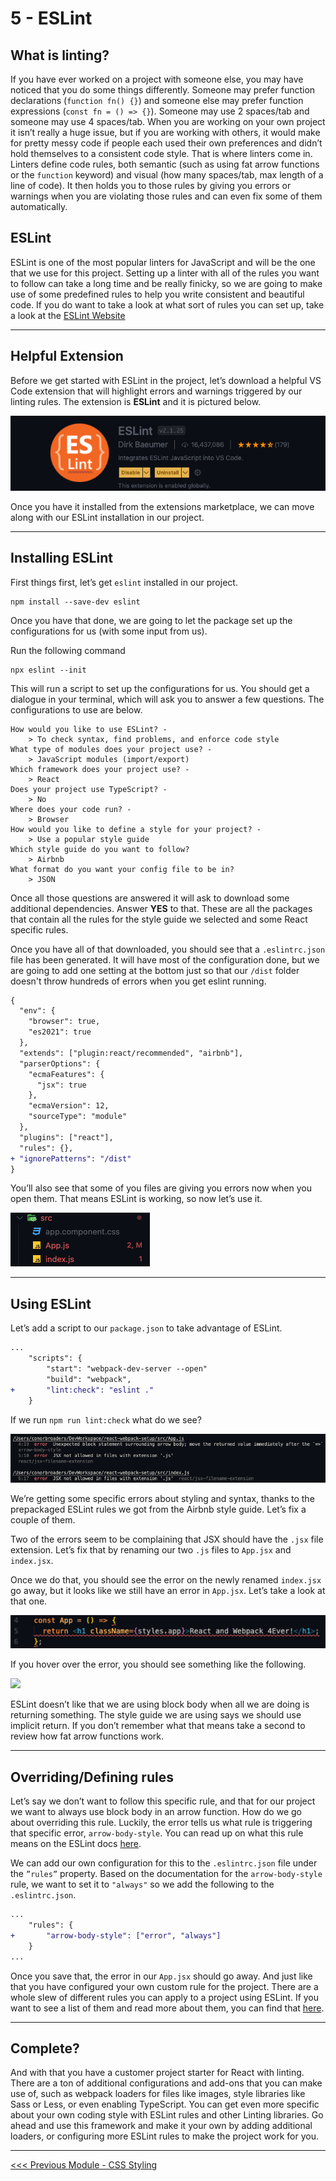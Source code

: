 # 5 - ESLint

## What is linting?

If you have ever worked on a project with someone else, you may have noticed that you do some things differently. Someone may prefer function declarations (`function fn() {}`) and someone else may prefer function expressions (`const fn = () => {}`). Someone may use 2 spaces/tab and someone may use 4 spaces/tab. When you are working on your own project it isn’t really a huge issue, but if you are working with others, it would make for pretty messy code if people each used their own preferences and didn’t hold themselves to a consistent code style. That is where linters come in. Linters define code rules, both semantic (such as using fat arrow functions or the `function` keyword) and visual (how many spaces/tab, max length of a line of code). It then holds you to those rules by giving you errors or warnings when you are violating those rules and can even fix some of them automatically.

## ESLint

ESLint is one of the most popular linters for JavaScript and will be the one that we use for this project. Setting up a linter with all of the rules you want to follow can take a long time and be really finicky, so we are going to make use of some predefined rules to help you write consistent and beautiful code. If you do want to take a look at what sort of rules you can set up, take a look at the [ESLint Website](https://eslint.org/)

---

## Helpful Extension

Before we get started with ESLint in the project, let’s download a helpful VS Code extension that will highlight errors and warnings triggered by our linting rules. The extension is **ESLint** and it is pictured below.

![](./screenshots/eslint-extension.png)

Once you have it installed from the extensions marketplace, we can move along with our ESLint installation in our project.

---

## Installing ESLint

First things first, let’s get `eslint` installed in our project.

```shell
npm install --save-dev eslint
```

Once you have that done, we are going to let the package set up the configurations for us (with some input from us).

Run the following command

```shell
npx eslint --init
```

This will run a script to set up the configurations for us. You should get a dialogue in your terminal, which will ask you to answer a few questions. The configurations to use are below.

```
How would you like to use ESLint? -
	> To check syntax, find problems, and enforce code style
What type of modules does your project use? -
	> JavaScript modules (import/export)
Which framework does your project use? -
	> React
Does your project use TypeScript? -
	> No
Where does your code run? -
	> Browser
How would you like to define a style for your project? -
	> Use a popular style guide
Which style guide do you want to follow?
	> Airbnb
What format do you want your config file to be in?
	> JSON
```

Once all those questions are answered it will ask to download some additional dependencies. Answer **YES** to that. These are all the packages that contain all the rules for the style guide we selected and some React specific rules.

Once you have all of that downloaded, you should see that a `.eslintrc.json` file has been generated. It will have most of the configuration done, but we are going to add one setting at the bottom just so that our `/dist` folder doesn't throw hundreds of errors when you get eslint running.

```diff
{
  "env": {
    "browser": true,
    "es2021": true
  },
  "extends": ["plugin:react/recommended", "airbnb"],
  "parserOptions": {
    "ecmaFeatures": {
      "jsx": true
    },
    "ecmaVersion": 12,
    "sourceType": "module"
  },
  "plugins": ["react"],
  "rules": {},
+ "ignorePatterns": "/dist"
}
```

You’ll also see that some of you files are giving you errors now when you open them. That means ESLint is working, so now let’s use it.

![](./screenshots/file-tree-errors.png)

---

## Using ESLint

Let’s add a script to our `package.json` to take advantage of ESLint.

```diff
...
	"scripts": {
		"start": "webpack-dev-server --open"
		"build": "webpack",
+		"lint:check": "eslint ."
	}
```

If we run `npm run lint:check` what do we see?

![](./screenshots/terminal-errors.png)

We’re getting some specific errors about styling and syntax, thanks to the prepackaged ESLint rules we got from the Airbnb style guide. Let’s fix a couple of them.

Two of the errors seem to be complaining that JSX should have the `.jsx` file extension. Let’s fix that by renaming our two `.js` files to `App.jsx` and `index.jsx`.

Once we do that, you should see the error on the newly renamed `index.jsx` go away, but it looks like we still have an error in `App.jsx`. Let’s take a look at that one.

![](./screenshots/in-file-error.png)

If you hover over the error, you should see something like the following.

![](./screenshots/esling-arrow-rule.png)

ESLint doesn’t like that we are using block body when all we are doing is returning something. The style guide we are using says we should use implicit return. If you don’t remember what that means take a second to review how fat arrow functions work.

---

## Overriding/Defining rules

Let’s say we don’t want to follow this specific rule, and that for our project we want to always use block body in an arrow function. How do we go about overriding this rule. Luckily, the error tells us what rule is triggering that specific error, `arrow-body-style`. You can read up on what this rule means on the ESLint docs [here](https://eslint.org/docs/rules/arrow-body-style#require-braces-in-arrow-function-body-arrow-body-style).

We can add our own configuration for this to the `.eslintrc.json` file under the `”rules”` property. Based on the documentation for the `arrow-body-style` rule, we want to set it to `"always"` so we add the following to the `.eslintrc.json`.

```diff
...
	"rules": {
+		"arrow-body-style": ["error", "always"]
	}
...
```

Once you save that, the error in our `App.jsx` should go away. And just like that you have configured your own custom rule for the project. There are a whole slew of different rules you can apply to a project using ESLint. If you want to see a list of them and read more about them, you can find that [here](https://eslint.org/docs/rules/).

---

## Complete?

And with that you have a customer project starter for React with linting. There are a ton of additional configurations and add-ons that you can make use of, such as webpack loaders for files like images, style libraries like Sass or Less, or even enabling TypeScript. You can get even more specific about your own coding style with ESLint rules and other Linting libraries. Go ahead and use this framework and make it your own by adding additional loaders, or configuring more ESLint rules to make the project work for you.

---

[<<< Previous Module - CSS Styling](../4-css-styling)
